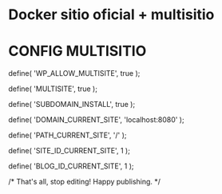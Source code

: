 # Docker sitio oficial + multisitio


# CONFIG MULTISITIO
define( 'WP_ALLOW_MULTISITE', true );

define( 'MULTISITE', true );

define( 'SUBDOMAIN_INSTALL', true );

define( 'DOMAIN_CURRENT_SITE', 'localhost:8080' );

define( 'PATH_CURRENT_SITE', '/' );

define( 'SITE_ID_CURRENT_SITE', 1 );

define( 'BLOG_ID_CURRENT_SITE', 1 );

/* That's all, stop editing! Happy publishing. */
